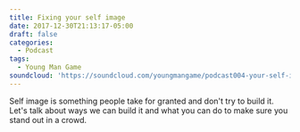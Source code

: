 ```yaml
---
title: Fixing your self image
date: 2017-12-30T21:13:17-05:00
draft: false
categories:
  - Podcast
tags:
  - Young Man Game
soundcloud: 'https://soundcloud.com/youngmangame/podcast004-your-self-image'
---
```

Self image is something people take for granted and don't try to build it. Let's talk about ways we can build it and what you can do to make sure you stand out in a crowd.
